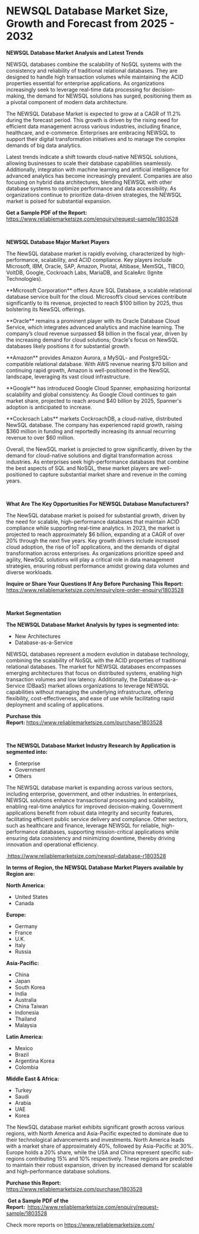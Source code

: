 <p><h1>NEWSQL Database Market Size, Growth and Forecast from 2025 - 2032</h1></p><p><strong>NEWSQL Database Market Analysis and Latest Trends</strong></p>
<p><p>NEWSQL databases combine the scalability of NoSQL systems with the consistency and reliability of traditional relational databases. They are designed to handle high transaction volumes while maintaining the ACID properties essential for enterprise applications. As organizations increasingly seek to leverage real-time data processing for decision-making, the demand for NEWSQL solutions has surged, positioning them as a pivotal component of modern data architecture.</p><p>The NEWSQL Database Market is expected to grow at a CAGR of 11.2% during the forecast period. This growth is driven by the rising need for efficient data management across various industries, including finance, healthcare, and e-commerce. Enterprises are embracing NEWSQL to support their digital transformation initiatives and to manage the complex demands of big data analytics.</p><p>Latest trends indicate a shift towards cloud-native NEWSQL solutions, allowing businesses to scale their database capabilities seamlessly. Additionally, integration with machine learning and artificial intelligence for advanced analytics has become increasingly prevalent. Companies are also focusing on hybrid data architectures, blending NEWSQL with other database systems to optimize performance and data accessibility. As organizations continue to prioritize data-driven strategies, the NEWSQL market is poised for substantial expansion.</p></p>
<p><strong>Get a Sample PDF of the Report:&nbsp;</strong> <a href="https://www.reliablemarketsize.com/enquiry/request-sample/1803528?utm_campaign=2875&utm_medium=2&utm_source=Github&utm_content=ia&utm_term=09032025&utm_id=newsql-database">https://www.reliablemarketsize.com/enquiry/request-sample/1803528</a></p>
<p>&nbsp;</p>
<p><strong>NEWSQL Database Major Market Players</strong></p>
<p><p>The NewSQL database market is rapidly evolving, characterized by high-performance, scalability, and ACID compliance. Key players include Microsoft, IBM, Oracle, SAP, Amazon, Pivotal, Altibase, MemSQL, TIBCO, VoltDB, Google, Cockroach Labs, MariaDB, and ScaleArc (Ignite Technologies).</p><p>**Microsoft Corporation** offers Azure SQL Database, a scalable relational database service built for the cloud. Microsoft’s cloud services contribute significantly to its revenue, projected to reach $100 billion by 2025, thus bolstering its NewSQL offerings.</p><p>**Oracle** remains a prominent player with its Oracle Database Cloud Service, which integrates advanced analytics and machine learning. The company’s cloud revenue surpassed $8 billion in the fiscal year, driven by the increasing demand for cloud solutions; Oracle's focus on NewSQL databases likely positions it for substantial growth.</p><p>**Amazon** provides Amazon Aurora, a MySQL- and PostgreSQL-compatible relational database. With AWS revenue nearing $70 billion and continuing rapid growth, Amazon is well-positioned in the NewSQL landscape, leveraging its vast cloud infrastructure.</p><p>**Google** has introduced Google Cloud Spanner, emphasizing horizontal scalability and global consistency. As Google Cloud continues to gain market share, projected to reach around $40 billion by 2025, Spanner's adoption is anticipated to increase.</p><p>**Cockroach Labs** markets CockroachDB, a cloud-native, distributed NewSQL database. The company has experienced rapid growth, raising $360 million in funding and reportedly increasing its annual recurring revenue to over $60 million.</p><p>Overall, the NewSQL market is projected to grow significantly, driven by the demand for cloud-native solutions and digital transformation across industries. As enterprises seek high-performance databases that combine the best aspects of SQL and NoSQL, these market players are well-positioned to capture substantial market share and revenue in the coming years.</p></p>
<p>&nbsp;</p>
<p><strong>What Are The Key Opportunities For NEWSQL Database Manufacturers?</strong></p>
<p><p>The NewSQL database market is poised for substantial growth, driven by the need for scalable, high-performance databases that maintain ACID compliance while supporting real-time analytics. In 2023, the market is projected to reach approximately $6 billion, expanding at a CAGR of over 20% through the next five years. Key growth drivers include increased cloud adoption, the rise of IoT applications, and the demands of digital transformation across enterprises. As organizations prioritize speed and agility, NewSQL solutions will play a critical role in data management strategies, ensuring robust performance amidst growing data volumes and diverse workloads.</p></p>
<p><strong>Inquire or Share Your Questions If Any Before Purchasing This Report:</strong> <a href="https://www.reliablemarketsize.com/enquiry/pre-order-enquiry/1803528?utm_campaign=2875&utm_medium=2&utm_source=Github&utm_content=ia&utm_term=09032025&utm_id=newsql-database">https://www.reliablemarketsize.com/enquiry/pre-order-enquiry/1803528</a></p>
<p>&nbsp;</p>
<p><strong>Market Segmentation</strong></p>
<p><strong>The NEWSQL Database Market Analysis by types is segmented into:</strong></p>
<p><ul><li>New Architectures</li><li>Database-as-a-Service</li></ul></p>
<p><p>NEWSQL databases represent a modern evolution in database technology, combining the scalability of NoSQL with the ACID properties of traditional relational databases. The market for NEWSQL databases encompasses emerging architectures that focus on distributed systems, enabling high transaction volumes and low latency. Additionally, the Database-as-a-Service (DBaaS) market allows organizations to leverage NEWSQL capabilities without managing the underlying infrastructure, offering flexibility, cost-effectiveness, and ease of use while facilitating rapid deployment and scaling of applications.</p></p>
<p><strong>Purchase this Report:&nbsp;</strong><a href="https://www.reliablemarketsize.com/purchase/1803528?utm_campaign=2875&utm_medium=2&utm_source=Github&utm_content=ia&utm_term=09032025&utm_id=newsql-database">https://www.reliablemarketsize.com/purchase/1803528</a></p>
<p>&nbsp;</p>
<p><strong>The NEWSQL Database Market Industry Research by Application is segmented into:</strong></p>
<p><ul><li>Enterprise</li><li>Government</li><li>Others</li></ul></p>
<p><p>The NEWSQL database market is expanding across various sectors, including enterprise, government, and other industries. In enterprises, NEWSQL solutions enhance transactional processing and scalability, enabling real-time analytics for improved decision-making. Government applications benefit from robust data integrity and security features, facilitating efficient public service delivery and compliance. Other sectors, such as healthcare and finance, leverage NEWSQL for reliable, high-performance databases, supporting mission-critical applications while ensuring data consistency and minimizing downtime, thereby driving innovation and operational efficiency.</p></p>
<p><a href="https://www.reliablemarketsize.com/newsql-database-r1803528?utm_campaign=2875&utm_medium=2&utm_source=Github&utm_content=ia&utm_term=09032025&utm_id=newsql-database">&nbsp;https://www.reliablemarketsize.com/newsql-database-r1803528</a></p>
<p><strong>In terms of Region, the NEWSQL Database Market Players available by Region are:</strong></p>
<p>
    <p> <strong> North America: </strong>
        <ul>
            <li>United States</li>
            <li>Canada</li>
        </ul>
        </p> 
    <p> <strong> Europe: </strong>
        <ul>
            <li>Germany</li>
            <li>France</li>
            <li>U.K.</li>
            <li>Italy</li>
            <li>Russia</li>
        </ul>
        </p> 
    <p> <strong> Asia-Pacific: </strong>
        <ul>
            <li>China</li>
            <li>Japan</li>
            <li>South Korea</li>
            <li>India</li>
            <li>Australia</li>
            <li>China Taiwan</li>
            <li>Indonesia</li>
            <li>Thailand</li>
            <li>Malaysia</li>
        </ul>
        </p> 
    <p> <strong> Latin America: </strong>
        <ul>
            <li>Mexico</li>
            <li>Brazil</li>
            <li>Argentina Korea</li>
            <li>Colombia</li>
        </ul>
        </p> 
    <p> <strong> Middle East & Africa: </strong>
        <ul>
            <li>Turkey</li>
            <li>Saudi</li>
            <li>Arabia</li>
            <li>UAE</li>
            <li>Korea</li>
        </ul>
    </p>
    </p>
<p><p>The NewSQL database market exhibits significant growth across various regions, with North America and Asia-Pacific expected to dominate due to their technological advancements and investments. North America leads with a market share of approximately 40%, followed by Asia-Pacific at 30%. Europe holds a 20% share, while the USA and China represent specific sub-regions contributing 15% and 10% respectively. These regions are predicted to maintain their robust expansion, driven by increased demand for scalable and high-performance database solutions.</p></p>
<p><strong>Purchase this Report: </strong><a href="https://www.reliablemarketsize.com/purchase/1803528?utm_campaign=2875&utm_medium=2&utm_source=Github&utm_content=ia&utm_term=09032025&utm_id=newsql-database">https://www.reliablemarketsize.com/purchase/1803528</a></p>
<p>&nbsp;<strong>Get a Sample PDF of the Report:&nbsp;&nbsp;</strong><a href="https://www.reliablemarketsize.com/enquiry/request-sample/1803528?utm_campaign=2875&utm_medium=2&utm_source=Github&utm_content=ia&utm_term=09032025&utm_id=newsql-database">https://www.reliablemarketsize.com/enquiry/request-sample/1803528</a></p>
<p><strong></strong></p>
<p>Check more reports on <a href="https://www.reliablemarketsize.com/?utm_campaign=2875&utm_medium=2&utm_source=Github&utm_content=ia&utm_term=09032025&utm_id=newsql-database">https://www.reliablemarketsize.com/</a></p>